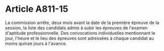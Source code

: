 # Article A811-15

La commission arrête, deux mois avant la date de la première épreuve de la session, la liste des candidats admis à subir les épreuves de l'examen d'aptitude professionnelle. Des convocations individuelles mentionnant le jour, l'heure et le lieu des épreuves sont adressées à chaque candidat au moins quinze jours à l'avance.
